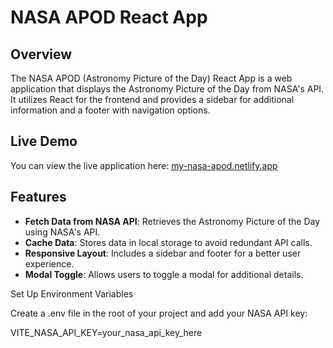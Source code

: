 # NASA APOD React App

## Overview

The NASA APOD (Astronomy Picture of the Day) React App is a web application that displays the Astronomy Picture of the Day from NASA's API. It utilizes React for the frontend and provides a sidebar for additional information and a footer with navigation options.

## Live Demo

You can view the live application here: [my-nasa-apod.netlify.app](https://my-nasa-apod.netlify.app)

## Features

- **Fetch Data from NASA API**: Retrieves the Astronomy Picture of the Day using NASA's API.
- **Cache Data**: Stores data in local storage to avoid redundant API calls.
- **Responsive Layout**: Includes a sidebar and footer for a better user experience.
- **Modal Toggle**: Allows users to toggle a modal for additional details.

Set Up Environment Variables

Create a .env file in the root of your project and add your NASA API key:

  VITE_NASA_API_KEY=your_nasa_api_key_here
